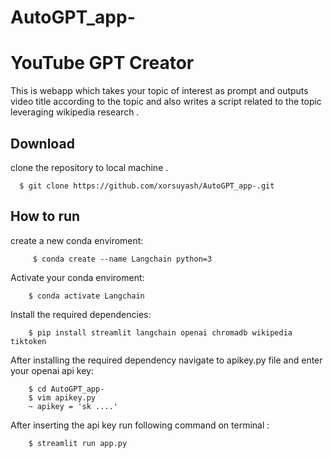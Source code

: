 # AutoGPT_app-
# YouTube GPT Creator
   This is webapp which takes your topic of interest as prompt and outputs 
   video title according to the topic and also writes a script related to the topic 
   leveraging wikipedia research . 
## Download 
  clone the repository to local machine .  
      
      $ git clone https://github.com/xorsuyash/AutoGPT_app-.git

## How to run 
 create a new conda enviroment:
 
         $ conda create --name Langchain python=3

 Activate your conda enviroment: 

        $ conda activate Langchain 

 Install the required dependencies:

        $ pip install streamlit langchain openai chromadb wikipedia tiktoken 

 After installing the required dependency navigate to apikey.py file and enter your openai api key:

        $ cd AutoGPT_app-
        $ vim apikey.py 
        ~ apikey = 'sk ....'
 After inserting the api key run following command on terminal : 

        $ streamlit run app.py 


 
      
     
